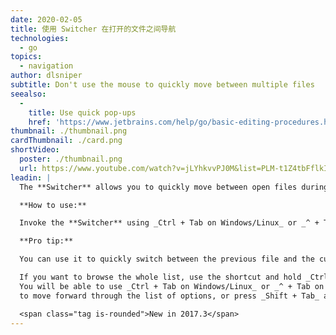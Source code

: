 ```yaml
---
date: 2020-02-05
title: 使用 Switcher 在打开的文件之间导航
technologies:
  - go
topics:
  - navigation
author: dlsniper
subtitle: Don't use the mouse to quickly move between multiple files
seealso:
  - 
    title: Use quick pop-ups
    href: 'https://www.jetbrains.com/help/go/basic-editing-procedures.html#quick_popups'
thumbnail: ./thumbnail.png
cardThumbnail: ./card.png
shortVideo:
  poster: ./thumbnail.png
  url: https://www.youtube.com/watch?v=jLYhkvvPJ0M&list=PLM-t1Z4tbFflkIOaap4P-BV30ZrZwrDld&index=9
leadin: |
  The **Switcher** allows you to quickly move between open files during your editing session.

  **How to use:**

  Invoke the **Switcher** using _Ctrl + Tab on Windows/Linux_ or _^ + Tab on macOS_.

  **Pro tip:**

  You can use it to quickly switch between the previous file and the current one using the shortcut.

  If you want to browse the whole list, use the shortcut and hold _Ctrl on Windows/Linux_ or _Shift on macOS_.
  You will be able to use _Ctrl + Tab on Windows/Linux_ or _^ + Tab on macOS_ again
  to move forward through the list of options, or press _Shift + Tab_ and move backward.

  <span class="tag is-rounded">New in 2017.3</span>
---
```


